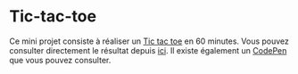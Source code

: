 # Tic-tac-toe

Ce mini projet consiste à réaliser un [Tic tac toe](https://www.google.com/search?q=tic+tac+toe&oq=tic+tac+toe&aqs=chrome..69i57j0i67l3j0i512j69i61j69i60j69i61.1752j0j7&sourceid=chrome&ie=UTF-8) en 60 minutes.
Vous pouvez consulter directement le résultat depuis [ici]().
Il existe également un [CodePen](https://codepen.io/Tchoow/pen/qBVOvaR) que vous pouvez consulter.
